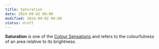 ```yaml
---
title: Saturation
date: 2024-09-02 00:00
modified: 2024-09-02 00:00
status: draft
---
```


**Saturation** is one of the [Colour Sensations](colour-sensations.md) and refers to the colourfulness of an area relative to its brightness.

